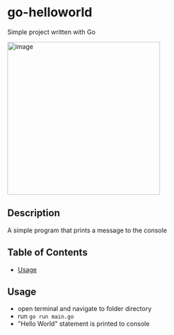 # go-helloworld
Simple project written with Go

<img width="345" alt="image" src="https://user-images.githubusercontent.com/79285555/166461626-69f5088a-73f6-490c-9f6f-3363603681be.png">

## Description

A simple program that prints a message to the console

## Table of Contents

- [Usage](#usage)

## Usage
- open terminal and navigate to folder directory
- run `go run main.go`
- "Hello World" statement is printed to console
